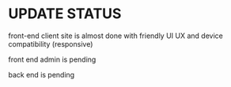 # UPDATE STATUS 
<p>front-end client site is almost done with friendly UI UX and device compatibility (responsive)<p/>
<p></p>front end admin is pending<p/>
<p></p>back end is pending<p/>
